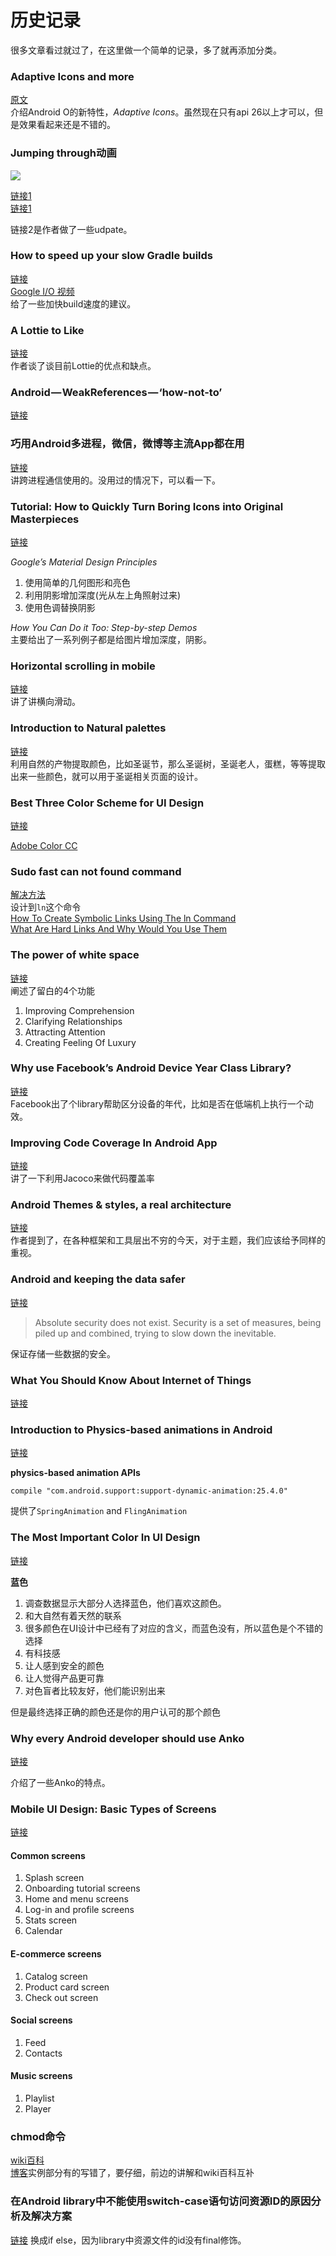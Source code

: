 # 历史记录
很多文章看过就过了，在这里做一个简单的记录，多了就再添加分类。

### Adaptive Icons and more
[原文](https://blog.stylingandroid.com/adaptive-icons/)  
介绍Android O的新特性，*Adaptive Icons*。虽然现在只有api 26以上才可以，但是效果看起来还是不错的。

### Jumping through动画
![](https://cdn.dribbble.com/users/40736/screenshots/2470871/map-pin-.gif)

[链接1](https://medium.com/google-developers/animation-jump-through-861f4f5b3de4)  
[链接1](https://medium.com/google-developers/re-animation-7869722af206)

链接2是作者做了一些udpate。

### How to speed up your slow Gradle builds
[链接](https://android.jlelse.eu/how-to-speed-up-your-slow-gradle-builds-5d9a9545f91a)  
[Google I/O 视频](https://www.youtube.com/watch?v=7ll-rkLCtyk)  
给了一些加快build速度的建议。

### A Lottie to Like
[链接](https://blog.prototypr.io/a-lottie-to-like-6670f2bed3c5)  
作者谈了谈目前Lottie的优点和缺点。

### Android — WeakReferences — ‘how-not-to’
[链接](https://android.jlelse.eu/android-weakreferences-how-not-to-5522bb325935)  


### 巧用Android多进程，微信，微博等主流App都在用
[链接](http://cjw-blog.net/2017/02/26/AIDL/?hmsr=toutiao.io&utm_medium=toutiao.io&utm_source=toutiao.io)  
讲跨进程通信使用的。没用过的情况下，可以看一下。

### Tutorial: How to Quickly Turn Boring Icons into Original Masterpieces
[链接](https://uxplanet.org/tutorial-how-to-quickly-turn-boring-icons-into-original-masterpieces-e20226c9bd25)  

*Google’s Material Design Principles*

1. 使用简单的几何图形和亮色
2. 利用阴影增加深度(光从左上角照射过来)
3. 使用色调替换阴影

*How You Can Do it Too: Step-by-step Demos*  
主要给出了一系列例子都是给图片增加深度，阴影。

### Horizontal scrolling in mobile
[链接](https://uxplanet.org/horizontal-scrolling-in-mobile-643c81901af3)  
讲了讲横向滑动。

### Introduction to Natural palettes
[链接](https://stories.uplabs.com/introduction-to-natural-palettes-9503bfeee3d5)  
利用自然的产物提取颜色，比如圣诞节，那么圣诞树，圣诞老人，蛋糕，等等提取出来一些颜色，就可以用于圣诞相关页面的设计。

### Best Three Color Scheme for UI Design
[链接](https://stories.uplabs.com/best-three-color-scheme-for-music-player-5da996d7f460)  

[Adobe Color CC](https://color.adobe.com/zh/create/color-wheel/)

### Sudo fast can not found command
[解决方法](http://blog.163.com/zhou_411424/blog/static/19736215620144553754968)  
设计到`ln`这个命令  
[How To Create Symbolic Links Using The ln Command](https://www.lifewire.com/create-symbolic-links-ln-command-4059723)  
[What Are Hard Links And Why Would You Use Them](https://www.lifewire.com/what-are-hard-links-2190041)  

### The power of white space
[链接](https://uxplanet.org/the-power-of-whitespace-a1a95e45f82b)  
阐述了留白的4个功能

1. Improving Comprehension
2. Clarifying Relationships
3. Attracting Attention
4. Creating Feeling Of Luxury

### Why use Facebook’s Android Device Year Class Library?
[链接](https://blog.mindorks.com/why-use-facebooks-android-device-year-class-library-e5f38a14a3b9)  
Facebook出了个library帮助区分设备的年代，比如是否在低端机上执行一个动效。  

### Improving Code Coverage In Android App
[链接](https://android.jlelse.eu/improving-code-coverage-in-android-app-be8783370c1a)  
讲了一下利用Jacoco来做代码覆盖率  

### Android Themes & styles, a real architecture
[链接](http://blog.octo.com/en/android-themes-styles-a-real-architecture/?utm_source=Android+Weekly&utm_campaign=3e71cfec83-android-weekly-259&utm_medium=email&utm_term=0_4eb677ad19-3e71cfec83-337974369)  
作者提到了，在各种框架和工具层出不穷的今天，对于主题，我们应该给予同样的重视。

### Android and keeping the data safer
[链接](https://medium.com/@santiaguilera/android-and-keeping-the-data-safe-b57cf4b018e)
> Absolute security does not exist. Security is a set of measures, being piled up and combined, trying to slow down the inevitable.

保证存储一些数据的安全。

### What You Should Know About Internet of Things
[链接](https://uxplanet.org/what-you-should-know-about-internet-of-things-b27ab8c58368)

### Introduction to Physics-based animations in Android
[链接](https://medium.com/@richa.khanna/introduction-to-physics-based-animations-in-android-1be27e468835)  

**physics-based animation APIs**
```
compile "com.android.support:support-dynamic-animation:25.4.0"
```

提供了`SpringAnimation` and `FlingAnimation`

### The Most Important Color In UI Design
[链接](https://uxplanet.org/the-most-important-color-in-ui-design-d4f23aefffdf)

**蓝色**

1. 调查数据显示大部分人选择蓝色，他们喜欢这颜色。
2. 和大自然有着天然的联系
3. 很多颜色在UI设计中已经有了对应的含义，而蓝色没有，所以蓝色是个不错的选择
4. 有科技感
5. 让人感到安全的颜色
6. 让人觉得产品更可靠
7. 对色盲者比较友好，他们能识别出来

但是最终选择正确的颜色还是你的用户认可的那个颜色

### Why every Android developer should use Anko
[链接](https://www.kotlindevelopment.com/why-should-use-anko/?utm_source=Android+Weekly&utm_campaign=7ece125827-android-weekly-268&utm_medium=email&utm_term=0_4eb677ad19-7ece125827-337974369)

介绍了一些Anko的特点。

### Mobile UI Design: Basic Types of Screens
[链接](https://uxplanet.org/mobile-ui-design-basic-types-of-screens-aa1857e31339)  

#### Common screens
1. Splash screen
2. Onboarding tutorial screens
3. Home and menu screens
4. Log-in and profile screens
5. Stats screen
6. Calendar

#### E-commerce screens
1. Catalog screen
2. Product card screen
3. Check out screen

#### Social screens
1. Feed
2. Contacts

#### Music screens
1. Playlist
2. Player


### chmod命令
[wiki百科](https://zh.wikipedia.org/wiki/Chmod)  
[博客](http://www.cnblogs.com/peida/archive/2012/11/29/2794010.html)实例部分有的写错了，要仔细，前边的讲解和wiki百科互补

### 在Android library中不能使用switch-case语句访问资源ID的原因分析及解决方案
[链接](https://stackoverflow.com/questions/9092712/switch-case-statement-error-case-expressions-must-be-constant-expression)
换成if else，因为library中资源文件的id没有final修饰。